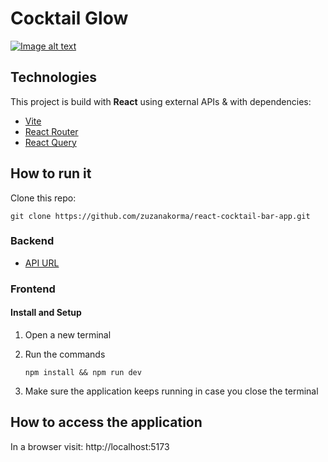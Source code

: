 # Cocktail Glow

[![Image alt text](https://img.youtube.com/vi/sJW00J2S8r8/0.jpg)](https://www.youtube.com/watch?v=sJW00J2S8r8)

## Technologies

This project is build with **React** using external APIs & with dependencies:

- [Vite](https://vitejs.dev/)
- [React Router](https://reactrouter.com/en/main)
- [React Query](https://tanstack.com/query/v3/)

## How to run it

Clone this repo:

```console
git clone https://github.com/zuzanakorma/react-cocktail-bar-app.git
```

### Backend

- [API URL](https://www.thecocktaildb.com/api/json/v1/1/search.php?s=)

### Frontend

#### Install and Setup

1. Open a new terminal

2. Run the commands

   ```console
   npm install && npm run dev
   ```

3. Make sure the application keeps running in case you close the terminal

## How to access the application

In a browser visit:
http://localhost:5173
